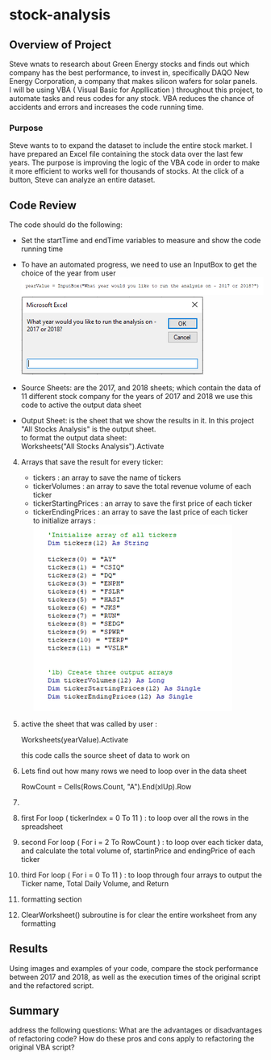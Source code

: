 # stock-analysis

## Overview of Project
Steve wnats to research about Green Energy stocks and finds out which company has the best performance, to invest in, specifically DAQO New Energy Corporation, a company that makes silicon wafers for solar panels.<br/>
I will be using VBA ( Visual Basic for Appllication ) throughout this project, to automate tasks and reus codes for any stock. VBA reduces the chance of accidents and errors and increases the code running time.<br/>

### Purpose
Steve wants to to expand the dataset to include the entire stock market. I have prepared an Excel file containing the stock data over the last few years. The purpose is improving the logic of the VBA code in order to make it more efficient to works well for thousands of stocks. At the click of a button, Steve can analyze an entire dataset.<br/>


## Code Review
The code should do the following:
- Set the startTime and endTime variables to measure and show the code running time


- To have an automated progress, we need to use an InputBox to get the choice of the year from user <br/>
![inputBox.png](/resources/inputBox.png)<br/>
![msgBox.png](/resources/msgBox.png)<br/>

- Source Sheets:  are the 2017, and 2018  sheets; which contain the data of 11 different stock company for the years of 2017 and 2018
    we use this code to active the output data sheet <br/>

- Output Sheet: is the sheet that we show the results in it. In this project "All Stocks Analysis" is the output sheet.<br/>
    to format the output data sheet: <br/>
    Worksheets("All Stocks Analysis").Activate <br/>
    
    
4. Arrays that save the result for every ticker: 
   - tickers : an array to save the name of tickers
   - tickerVolumes : an array to save the total revenue volume of each ticker
   - tickerStartingPrices : an array to save the first price of each ticker
   - tickerEndingPrices : an array to save the last price of each ticker<br/>
    to initialize arrays : <br/>
    ![arrays.png](/resources/arrays.png) <br/>

5. active the sheet that was called by user : 
    
    Worksheets(yearValue).Activate <br/>
    
    this code calls the source sheet of data to work on <br/>
    
6. Lets find out how many rows we need to loop over in the data sheet
    
    RowCount = Cells(Rows.Count, "A").End(xlUp).Row

7. 
    


8. first For loop ( tickerIndex = 0 To 11 )  : to loop over all the rows in the spreadsheet
9. second For loop ( For i = 2 To RowCount ) : to loop over each ticker data, and calculate the total volume of, startinPrice and endingPrice of each ticker
10. third For loop ( For i = 0 To 11 ) : to loop through four arrays to output the Ticker name, Total Daily Volume, and Return
11. formatting section 
12. ClearWorksheet() subroutine is for clear the entire worksheet from any formatting 


## Results
Using images and examples of your code, compare the stock performance between 2017 and 2018, as well as the execution times of the original script and the refactored script.

## Summary
address the following questions:
  What are the advantages or disadvantages of refactoring code?
  How do these pros and cons apply to refactoring the original VBA script?
